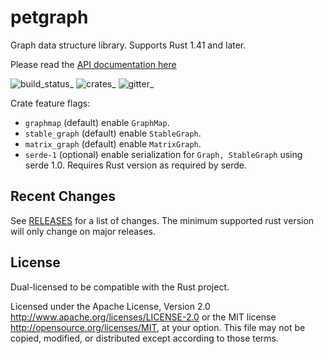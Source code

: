 # petgraph

Graph data structure library. Supports Rust 1.41 and later.

Please read the [API documentation here][]

![build_status][]\_ ![crates][]\_ ![gitter][]\_

Crate feature flags:

-   `graphmap` (default) enable `GraphMap`.
-   `stable_graph` (default) enable `StableGraph`.
-   `matrix_graph` (default) enable `MatrixGraph`.
-   `serde-1` (optional) enable serialization for `Graph, StableGraph`
    using serde 1.0. Requires Rust version as required by serde.

## Recent Changes

See [RELEASES][] for a list of changes. The minimum supported rust
version will only change on major releases.

## License

Dual-licensed to be compatible with the Rust project.

Licensed under the Apache License, Version 2.0
<http://www.apache.org/licenses/LICENSE-2.0> or the MIT license
<http://opensource.org/licenses/MIT>, at your option. This file may not
be copied, modified, or distributed except according to those terms.

  [API documentation here]: https://docs.rs/petgraph/
  [build_status]: https://github.com/petgraph/petgraph/workflows/Continuous%20integration/badge.svg?branch=master
  [crates]: https://img.shields.io/crates/v/petgraph
  [gitter]: https://badges.gitter.im/petgraph-rs/community.svg
  [RELEASES]: RELEASES.rst
